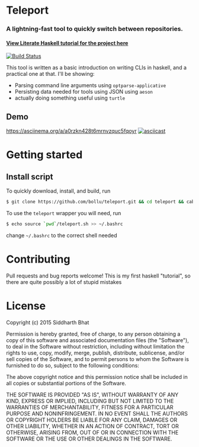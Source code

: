 # Teleport
### A lightning-fast tool to quickly switch between repositories.
#### [View Literate Haskell tutorial for the project here](http://bollu.github.io/teleport)

[![Build Status](https://travis-ci.org/bollu/teleport.svg?branch=master)](https://travis-ci.org/bollu/teleport)


This tool is written as a basic introduction on writing CLIs in haskell, and a
practical one at that. I'll be showing:

- Parsing command line arguments using `optparse-applicative`
- Persisting data needed for tools using JSON using `aeson`
- actually doing something useful using `turtle`

## Demo

https://asciinema.org/a/a0rzkn428t6mrnvzquc5fqoyr
[![asciicast](https://asciinema.org/a/a0rzkn428t6mrnvzquc5fqoyr.png)](https://asciinema.org/a/a0rzkn428t6mrnvzquc5fqoyr)


# Getting started

## Install script

To quickly download, install, and build, run

```bash
$ git clone https://github.com/bollu/teleport.git && cd teleport && cabal build && cabal install teleport
```

To use the `teleport` wrapper you will need, run 

```bash
$ echo source `pwd`/teleport.sh >> ~/.bashrc
```

change `~/.bashrc` to the correct shell needed

# Contributing

Pull requests and bug reports welcome! This is my first haskell "tutorial", so there are quite possibly a lot of stupid mistakes

# License

Copyright (c) 2015 Siddharth Bhat

Permission is hereby granted, free of charge, to any person obtaining a copy of this software and associated documentation files (the "Software"), to deal in the Software without restriction, including without limitation the rights to use, copy, modify, merge, publish, distribute, sublicense, and/or sell copies of the Software, and to permit persons to whom the Software is furnished to do so, subject to the following conditions:

The above copyright notice and this permission notice shall be included in all copies or substantial portions of the Software.

THE SOFTWARE IS PROVIDED "AS IS", WITHOUT WARRANTY OF ANY KIND, EXPRESS OR IMPLIED, INCLUDING BUT NOT LIMITED TO THE WARRANTIES OF MERCHANTABILITY, FITNESS FOR A PARTICULAR PURPOSE AND NONINFRINGEMENT. IN NO EVENT SHALL THE AUTHORS OR COPYRIGHT HOLDERS BE LIABLE FOR ANY CLAIM, DAMAGES OR OTHER LIABILITY, WHETHER IN AN ACTION OF CONTRACT, TORT OR OTHERWISE, ARISING FROM, OUT OF OR IN CONNECTION WITH THE SOFTWARE OR THE USE OR OTHER DEALINGS IN THE SOFTWARE.



